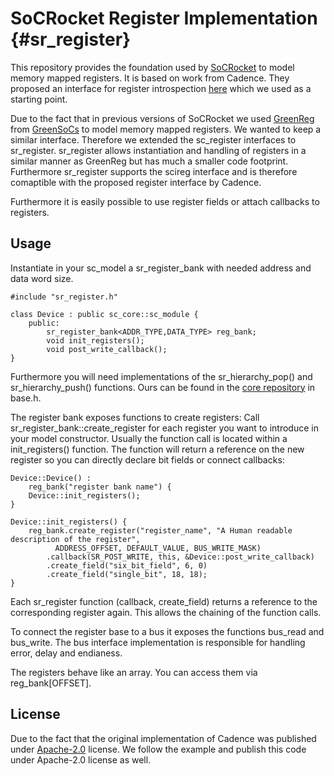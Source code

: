 SoCRocket Register Implementation {#sr_register}
=================================

This repository provides the foundation used by [SoCRocket](https://socrocket.github.io/) 
to model memory mapped registers. It is based on work
from Cadence. They proposed an interface for register introspection
[here](http://forums.accellera.org/files/file/102-proposed-interfaces-for-interrupt-modeling-register-introspection-and-modeling-of-memory-maps-from-stmicroelectronics-arm-and-cadence/) which we used as a starting point.

Due to the fact that in previous versions of SoCRocket we used [GreenReg](http://git.greensocs.com/greenlib/greenlib/tree/master/greenreg) from [GreenSoCs](http://www.greensocs.com/)
to model memory mapped registers. We wanted to keep a similar interface.
Therefore we extended the sc_register interfaces to sr_register.
sr_register allows instantiation and handling of registers in a similar 
manner as GreenReg but has much a smaller code footprint.
Furthermore sr_register supports the scireg interface and is therefore comaptible 
with the proposed register interface by Cadence.

Furthermore it is easily possible to use register fields or attach callbacks
to registers.

Usage
-----

Instantiate in your sc_model a sr_register_bank with needed address and data word size.
~~~~{.h}
#include "sr_register.h"

class Device : public sc_core::sc_module {
    public:
        sr_register_bank<ADDR_TYPE,DATA_TYPE> reg_bank;
        void init_registers();
        void post_write_callback();
}
~~~~

Furthermore you will need implementations of the sr_hierarchy_pop() and sr_hierarchy_push() functions. Ours can be found in the [core repository](https://github.com/socrocket/core) in base.h.

The register bank exposes functions to create registers:
Call sr_register_bank::create_register for each register you want to introduce in your
model constructor. Usually the function call is located within a init_registers() function.
The function will return a reference on the new register so you can directly declare 
bit fields or connect callbacks:

~~~~{.cpp}
Device::Device() : 
    reg_bank("register bank name") {
    Device::init_registers();    
}

Device::init_registers() {
    reg_bank.create_register("register_name", "A Human readable description of the register",
          ADDRESS_OFFSET, DEFAULT_VALUE, BUS_WRITE_MASK)
        .callback(SR_POST_WRITE, this, &Device::post_write_callback)
        .create_field("six_bit_field", 6, 0)
        .create_field("single_bit", 18, 18);
}
~~~~

Each sr_register function (callback, create_field) returns a reference 
to the corresponding register again. This allows the chaining of the function calls.

To connect the register base to a bus it exposes the functions bus_read and bus_write.
The bus interface implementation is responsible for handling error, delay and endianess.

The registers behave like an array. You can access them via reg_bank[OFFSET].

License
-------

Due to the fact that the original implementation of Cadence was published under [Apache-2.0](https://spdx.org/licenses/Apache-2.0.html)
license. We follow the example and publish this code under Apache-2.0 license as well.


